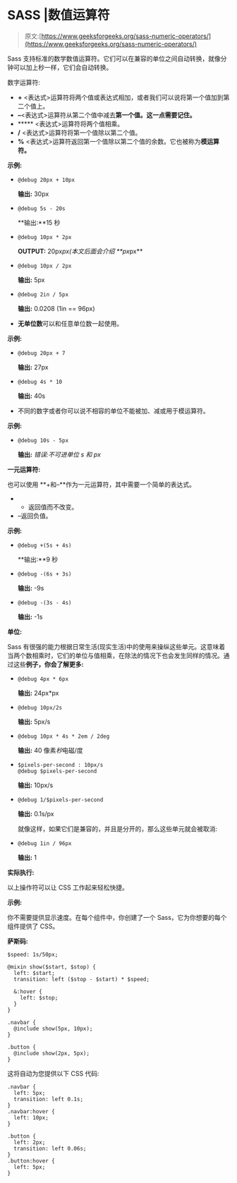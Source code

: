 # SASS |数值运算符

> 原文:[https://www.geeksforgeeks.org/sass-numeric-operators/](https://www.geeksforgeeks.org/sass-numeric-operators/)

Sass 支持标准的数学数值运算符。它们可以在兼容的单位之间自动转换，就像分钟可以加上秒一样，它们会自动转换。

数字运算符:

*   <expression>**+** <表达式>运算符将两个值或表达式相加，或者我们可以说将第一个值加到第二个值上。</expression>
*   <expression>**–**<表达式>运算符从第二个值中减去**第一个值。这一点需要记住。**</expression>
*   <expression>***** <表达式>运算符将两个值相乘。</expression>
*   <expression>**/** <表达式>运算符将第一个值除以第二个值。</expression>
*   <expression>**%** <表达式>运算符返回第一个值除以第二个值的余数。它也被称为**模运算符。**</expression>

**示例:**

*   ```htmlhtml
    @debug 20px + 10px
    ```

    **输出:** 30px

*   ```htmlhtml
    @debug 5s - 20s
    ```

    **输出:**15 秒

*   ```htmlhtml
    @debug 10px * 2px
    ```

    **OUTPUT:** 20px*px(本文后面会介绍 **px*px**

*   ```htmlhtml
    @debug 10px / 2px
    ```

    **输出:** 5px

*   ```htmlhtml
    @debug 2in / 5px
    ```

    **输出:** 0.0208 (1in == 96px)

*   **无单位数**可以和任意单位数一起使用。

**示例:**

*   ```htmlhtml
    @debug 20px + 7
    ```

    **输出:** 27px

*   ```htmlhtml
    @debug 4s * 10
    ```

    **输出:** 40s

*   不同的数字或者你可以说不相容的单位不能被加、减或用于模运算符。

**示例:**

*   ```htmlhtml
    @debug 10s - 5px
    ```

    **输出:** *错误:不可进单位 s 和 px*

**一元运算符:**

也可以使用 **+和–**作为一元运算符，其中需要一个简单的表达式。

*   + <expression>返回值而不改变。</expression>
*   –<expression>返回负值。</expression>

**示例:**

*   ```htmlhtml
    @debug +(5s + 4s)
    ```

    **输出:**9 秒

*   ```htmlhtml
    @debug -(6s + 3s)
    ```

    **输出:** -9s

*   ```htmlhtml
    @debug -(3s - 4s)
    ```

    **输出:** -1s

**单位:**

Sass 有很强的能力根据日常生活(现实生活)中的使用来操纵这些单元。这意味着当两个数相乘时，它们的单位与值相乘，在除法的情况下也会发生同样的情况。通过这些**例子，你会了解更多:**

*   ```htmlhtml
    @debug 4px * 6px
    ```

    **输出:** 24px*px

*   ```htmlhtml
    @debug 10px/2s
    ```

    **输出:** 5px/s

*   ```htmlhtml
    @debug 10px * 4s * 2em / 2deg
    ```

    **输出:** 40 像素*秒*电磁/度

*   ```htmlhtml
    $pixels-per-second : 10px/s
    @debug $pixels-per-second
    ```

    **输出:** 10px/s

*   ```htmlhtml
    @debug 1/$pixels-per-second
    ```

    **输出:** 0.1s/px

    就像这样，如果它们是兼容的，并且是分开的，那么这些单元就会被取消:

*   ```htmlhtml
    @debug 1in / 96px
    ```

    **输出:** 1

**实际执行:**

以上操作符可以让 CSS 工作起来轻松快捷。

**示例:**

你不需要提供显示速度。在每个组件中，你创建了一个 Sass，它为你想要的每个组件提供了 CSS。

**萨斯码:**

```htmlhtml
$speed: 1s/50px;

@mixin show($start, $stop) {
  left: $start;
  transition: left ($stop - $start) * $speed;

  &:hover {
    left: $stop;
  }
}

.navbar {
  @include show(5px, 10px);
}

.button {
  @include show(2px, 5px);
}
```

这将自动为您提供以下 CSS 代码:

```htmlhtml
.navbar {
  left: 5px;
  transition: left 0.1s;
}
.navbar:hover {
  left: 10px;
}

.button {
  left: 2px;
  transition: left 0.06s;
}
.button:hover {
  left: 5px;
}

```